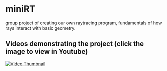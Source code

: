 # miniRT
group project of creating our own raytracing program, fundamentals of how rays interact with basic geometry.
## Videos demonstrating the project (click the image to view in Youtube)
[![Video Thumbnail](https://i9.ytimg.com/vi_webp/rLMeCAVKL2g/mq2.webp?sqp=CJzRmqoG-oaymwEmCMACELQB8quKqQMa8AEB-AHeCYAC0AWKAgwIABABGGUgZShlMA8=&rs=AOn4CLBKs-TeFKS6VfZ5U9M8PN6au_t0VA)](https://youtu.be/rLMeCAVKL2g)

